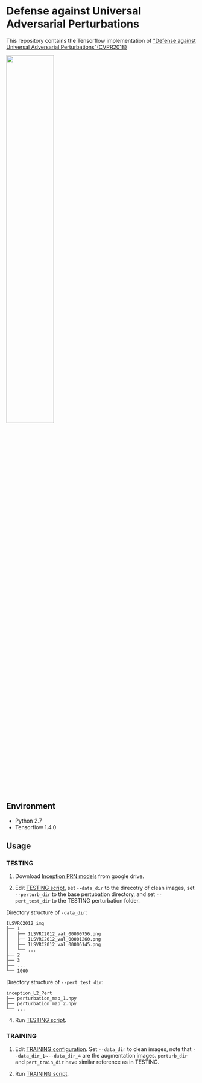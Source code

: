 # Defense against Universal Adversarial Perturbations
This repository contains the Tensorflow implementation of ["Defense against Universal Adversarial Perturbations"(CVPR2018)](https://arxiv.org/abs/1711.05929)

<img src="https://github.com/liujianee/Pertrubation_Rectifying_Network/blob/master/assets/Teaser.png" width="50%">

## Environment
- Python 2.7
- Tensorflow 1.4.0

## Usage
### TESTING

1. Download [Inception PRN models](https://drive.google.com/drive/folders/1hP8l1vwCVCHfqKGOHu2Fyk_e9x5CpyoL?usp=sharing) from google drive.

2. Edit [TESTING script](https://github.com/liujianee/Pertrubation_Rectifying_Network/blob/master/Inception/TESTING_fooling_rate/TEST_SCRIPT.sh), set -`-data_dir` to the direcotry of clean images, set `--perturb_dir` to the base pertubation directory, and set `--pert_test_dir` to the TESTING perturbation folder.

Directory structure of `-data_dir`:

    ILSVRC2012_img
    ├── 1
    │   ├── ILSVRC2012_val_00000756.png
    │   ├── ILSVRC2012_val_00001260.png
    │   ├── ILSVRC2012_val_00006145.png
    │   └── ...
    ├── 2
    ├── 3
    ├── ...
    └── 1000
 
Directory structure of `--pert_test_dir`:

    inception_L2_Pert
    ├── perturbation_map_1.npy 
    ├── perturbation_map_2.npy 
    └── ...

4. Run [TESTING script](https://github.com/liujianee/Pertrubation_Rectifying_Network/blob/master/Inception/TESTING_fooling_rate/TEST_SCRIPT.sh).


### TRAINING

1. Edit [TRAINING configuration](https://github.com/liujianee/Pertrubation_Rectifying_Network/blob/master/Inception/config.py). Set `--data_dir` to clean images, note that `--data_dir_1`~`--data_dir_4` are the augmentation images. `perturb_dir` and `pert_train_dir` have similar reference as in TESTING.

2. Run [TRAINING script](https://github.com/liujianee/Pertrubation_Rectifying_Network/blob/master/Inception/TRAIN_SCRIPT.sh).


